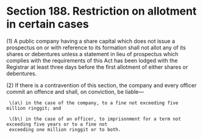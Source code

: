 # Section 188. Restriction on allotment in certain cases

\(1\) A public company having a share capital which does not issue a prospectus on or with reference to its formation shall not allot any of its shares or debentures unless a statement in lieu of prospectus which complies with the requirements of this Act has been lodged with the Registrar at least three days before the first allotment of either shares or debentures.

\(2\) If there is a contravention of this section, the company and every officer commit an offence and shall, on conviction, be liable—

     \(a\) in the case of the company, to a fine not exceeding five million ringgit; and

     \(b\) in the case of an officer, to imprisonment for a term not exceeding five years or to a fine not  
     exceeding one million ringgit or to both.

